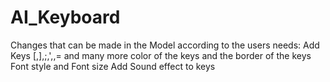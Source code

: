 # AI_Keyboard

Changes that can be made in the Model according to the users needs:
  Add Keys [,],;,',\,= and many more
  color of the keys and the border of the keys 
  Font style and Font size
  Add Sound effect to keys 
